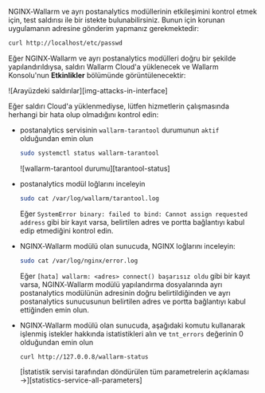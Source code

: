 NGINX‑Wallarm ve ayrı postanalytics modüllerinin etkileşimini kontrol etmek için, test saldırısı ile bir istekte bulunabilirsiniz. Bunun için korunan uygulamanın adresine gönderim yapmanız gerekmektedir:

```bash
curl http://localhost/etc/passwd
```

Eğer NGINX‑Wallarm ve ayrı postanalytics modülleri doğru bir şekilde yapılandırıldıysa, saldırı Wallarm Cloud'a yüklenecek ve Wallarm Konsolu'nun **Etkinlikler** bölümünde görüntülenecektir:

![Arayüzdeki saldırılar][img-attacks-in-interface]

Eğer saldırı Cloud'a yüklenmediyse, lütfen hizmetlerin çalışmasında herhangi bir hata olup olmadığını kontrol edin:

* postanalytics servisinin `wallarm-tarantool` durumunun `aktif` olduğundan emin olun

    ```bash
    sudo systemctl status wallarm-tarantool
    ```

    ![wallarm-tarantool durumu][tarantool-status]
* postanalytics modül loğlarını inceleyin

    ```bash
    sudo cat /var/log/wallarm/tarantool.log
    ```

    Eğer `SystemError binary: failed to bind: Cannot assign requested address` gibi bir kayıt varsa, belirtilen adres ve portta bağlantıyı kabul edip etmediğini kontrol edin.
* NGINX‑Wallarm modülü olan sunucuda, NGINX loğlarını inceleyin:

    ```bash
    sudo cat /var/log/nginx/error.log
    ```

    Eğer `[hata] wallarm: <adres> connect() başarısız oldu` gibi bir kayıt varsa, NGINX‑Wallarm modülü yapılandırma dosyalarında ayrı postanalytics modülünün adresinin doğru belirtildiğinden ve ayrı postanalytics sunucusunun belirtilen adres ve portta bağlantıyı kabul ettiğinden emin olun.
* NGINX‑Wallarm modülü olan sunucuda, aşağıdaki komutu kullanarak işlenmiş istekler hakkında istatistikleri alın ve `tnt_errors` değerinin 0 olduğundan emin olun

    ```bash
    curl http://127.0.0.8/wallarm-status
    ```

    [İstatistik servisi tarafından döndürülen tüm parametrelerin açıklaması →][statistics-service-all-parameters]